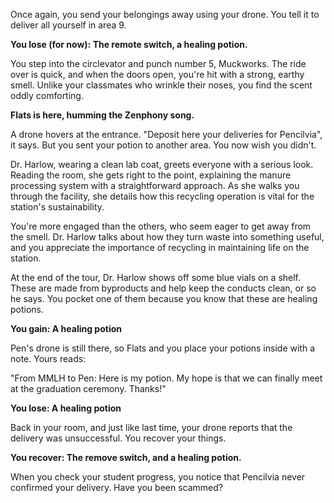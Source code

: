 Once again, you send your belongings away using your drone. You tell it to deliver all yourself in area 9.

**You lose (for now): The remote switch, a healing potion.**

You step into the circlevator and punch number 5, Muckworks. The ride over is quick, and when the doors open, you're hit with a strong, earthy smell. Unlike your classmates who wrinkle their noses, you find the scent oddly comforting.

**Flats is here, humming the Zenphony song.**

A drone hovers at the entrance. "Deposit here your deliveries for Pencilvia", it says. But you sent your potion to another area. You now wish you didn't.

Dr. Harlow, wearing a clean lab coat, greets everyone with a serious look. Reading the room, she gets right to the point, explaining the manure processing system with a straightforward approach. As she walks you through the facility, she details how this recycling operation is vital for the station's sustainability.

You're more engaged than the others, who seem eager to get away from the smell. Dr. Harlow talks about how they turn waste into something useful, and you appreciate the importance of recycling in maintaining life on the station.

At the end of the tour, Dr. Harlow shows off some blue vials on a shelf. These are made from byproducts and help keep the conducts clean, or so he says. You pocket one of them because you know that these are healing potions.

**You gain: A healing potion**

Pen's drone is still there, so Flats and you place your potions inside with a note. Yours reads: 

"From MMLH to Pen: Here is my potion. My hope is that we can finally meet at the graduation ceremony. Thanks!"

**You lose: A healing potion**

Back in your room, and just like last time, your drone reports that the delivery was unsuccessful. You recover your things.

**You recover: The remove switch, and a healing potion.**

When you check your student progress, you notice that Pencilvia never confirmed your delivery. Have you been scammed?
